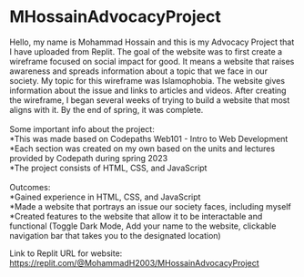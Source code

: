 # MHossainAdvocacyProject
Hello, my name is Mohammad Hossain and this is my Advocacy Project that I have uploaded from Replit. The goal of the website was to first create a wireframe focused on social impact for good. It means a website that raises awareness and spreads information about a topic that we face in our society.
My topic for this wireframe was Islamophobia. The website gives information about the issue and links to articles and videos. After creating the wireframe, I began several weeks of trying to build a website that most aligns with it. By the end of spring, it was complete. <br />
<br />Some important info about the project: <br />
  *This was made based on Codepaths Web101 - Intro to Web Development <br />
  *Each section was created on my own based on the units and lectures provided by Codepath during spring 2023  <br />
  *The project consists of HTML, CSS, and JavaScript <br />
<br /> Outcomes: <br />
  *Gained experience in HTML, CSS, and JavaScript<br />
  *Made a website that portrays an issue our society faces, including myself<br />
  *Created features to the website that allow it to be interactable and functional (Toggle Dark Mode, Add your name to the website, clickable navigation bar that takes you to the designated location)<br />

Link to Replit URL for website:<br />
https://replit.com/@MohammadH2003/MHossainAdvocacyProject  

  

